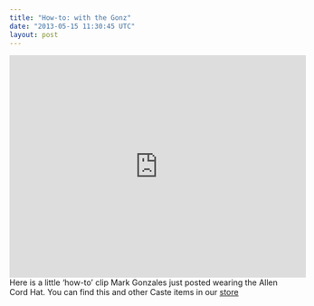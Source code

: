 ```yaml
---
title: "How-to: with the Gonz"
date: "2013-05-15 11:30:45 UTC"
layout: post
---
```


<p><iframe frameborder="0" height="393" src="http://www.youtube.com/embed/FTHM8hvqxdE" width="524"></iframe>Here is a little &#8216;how-to&#8217; clip Mark Gonzales just posted wearing the Allen Cord Hat. You can find this and other Caste items in our <a href="http://store.castequality.com">store</a></p>
